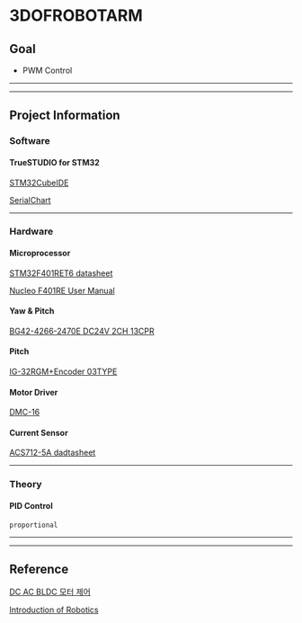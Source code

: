# 3DOFROBOTARM

## Goal

* PWM Control

<hr/>

<hr/>

## Project Information

### Software

#### TrueSTUDIO for STM32

[STM32CubeIDE](https://atollic.com/resources/download/windows/ "STM32CubeIDE")

[SerialChart](http://starlino.com/data/serialchart/SerialChart_v034.zip "SerialChart")

<hr/>

### Hardware

#### Microprocessor
[STM32F401RET6 datasheet](https://kr.mouser.com/datasheet/2/389/dm00102166-1798034.pdf "STM32F401RET6")

[Nucleo F401RE User Manual](https://www.st.com/resource/en/user_manual/dm00105823-stm32-nucleo-64-boards-mb1136-stmicroelectronics.pdf "Nucleo F401RE User Manual")

#### Yaw & Pitch
[BG42-4266-2470E DC24V 2CH 13CPR](https://www.motorbank.kr/goods/goods_view.php?goodsNo=1000009787 "Geared DC Encoder Motor")

#### Pitch
[IG-32RGM+Encoder 03TYPE](http://www.dnjmall.com/shop/goods/goods_view.php?&goodsno=514&category=009001012 "Geared DC Encoder Motor")

#### Motor Driver
[DMC-16](https://www.motorbank.kr/goods/goods_view.php?goodsNo=1000007388 "DMC-16")

#### Current Sensor
[ACS712-5A dadtasheet](https://www.sparkfun.com/datasheets/BreakoutBoards/0712.pdf "ACS712-5A")

<hr/>

### Theory

#### PID Control
<pre><code>proportional </code></pre>

<hr/>

<hr/>

## Reference
[DC AC BLDC 모터 제어](http://www.bogdoo.com/b/shop/item.php?it_id=1503033887 "DC AC BLDC 모터 제어")

[Introduction of Robotics](https://www.pearson.com/us/higher-education/program/Craig-Introduction-to-Robotics-Mechanics-and-Control-4th-Edition/PGM91709.html "Introduction of Robotics" )

